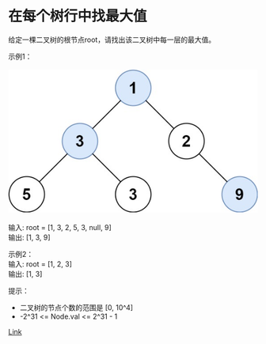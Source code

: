 <h1>在每个树行中找最大值</h1>

给定一棵二叉树的根节点root，请找出该二叉树中每一层的最大值。</br>

示例1：</br>
</br>![](./image/1.jpeg)</br></br>
输入: root = [1, 3, 2, 5, 3, null, 9]</br>
输出: [1, 3, 9]</br>

示例2：</br>
输入: root = [1, 2, 3]</br>
输出: [1, 3]</br>

提示：
- 二叉树的节点个数的范围是 [0, 10^4]
- -2^31 <= Node.val <= 2^31 - 1

[Link](https://leetcode.cn/problems/find-largest-value-in-each-tree-row/)